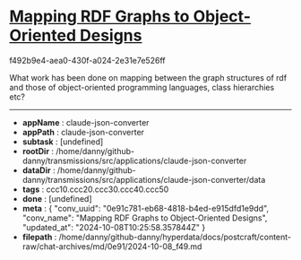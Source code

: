 # [Mapping RDF Graphs to Object-Oriented Designs](https://claude.ai/chat/0e91c781-eb68-4818-b4ed-e915dfd1e9dd)

f492b9e4-aea0-430f-a024-2e31e7e526ff

What work has been done on mapping between the graph  structures of rdf and those of object-oriented programming languages, class hierarchies etc?

---

* **appName** : claude-json-converter
* **appPath** : claude-json-converter
* **subtask** : [undefined]
* **rootDir** : /home/danny/github-danny/transmissions/src/applications/claude-json-converter
* **dataDir** : /home/danny/github-danny/transmissions/src/applications/claude-json-converter/data
* **tags** : ccc10.ccc20.ccc30.ccc40.ccc50
* **done** : [undefined]
* **meta** : {
  "conv_uuid": "0e91c781-eb68-4818-b4ed-e915dfd1e9dd",
  "conv_name": "Mapping RDF Graphs to Object-Oriented Designs",
  "updated_at": "2024-10-08T10:25:58.357844Z"
}
* **filepath** : /home/danny/github-danny/hyperdata/docs/postcraft/content-raw/chat-archives/md/0e91/2024-10-08_f49.md